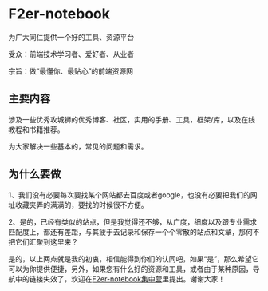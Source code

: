 # F2er-notebook
为广大同仁提供一个好的工具、资源平台

受众：前端技术学习者、爱好者、从业者

宗旨：做“最懂你、最贴心”的前端资源网

## 主要内容

涉及一些优秀攻城狮的优秀博客、社区，实用的手册、工具，框架/库，以及在线教程和书籍推荐。

为大家解决一些基本的，常见的问题和需求。

## 为什么要做

1、我们没有必要每次要找某个网站都去百度或者google，也没有必要把我们的网址收藏夹弄的满满的，要找的时候很不方便。

2、是的，已经有类似的站点，但是我觉得还不够，从广度，细度以及跟专业需求匹配度上，都还有差距，与其疲于去记录和保存一个个零散的站点和文章，那何不把它们汇聚到这里来？

是的，以上两点就是我的初衷，相信能得到你们的认同吧，如果“是”，那么希望它可以为你提供便捷，另外，如果您有什么好的资源和工具，或者由于某种原因，导航中的链接失效了，欢迎在[F2er-notebook集中营](https://github.com/linggan100/F2er-notebook/issues/2)里提出。谢谢大家！
